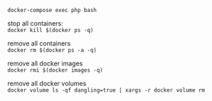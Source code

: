 ```
docker-compose exec php bash
```

stop all containers:  
```docker kill $(docker ps -q)```

remove all containers  
```docker rm $(docker ps -a -q)```

remove all docker images  
```docker rmi $(docker images -q)```

remove all docker volumes  
```docker volume ls -qf dangling=true | xargs -r docker volume rm```
